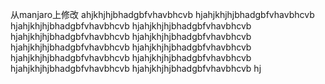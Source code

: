 从manjaro上修改
ahjkhjhjbhadgbfvhavbhcvb hjahjkhjhjbhadgbfvhavbhcvb hjahjkhjhjbhadgbfvhavbhcvb hjahjkhjhjbhadgbfvhavbhcvb hjahjkhjhjbhadgbfvhavbhcvb hjahjkhjhjbhadgbfvhavbhcvb hjahjkhjhjbhadgbfvhavbhcvb hjahjkhjhjbhadgbfvhavbhcvb hjahjkhjhjbhadgbfvhavbhcvb hjahjkhjhjbhadgbfvhavbhcvb hjahjkhjhjbhadgbfvhavbhcvb hjahjkhjhjbhadgbfvhavbhcvb hj
